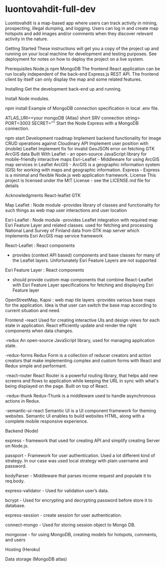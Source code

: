 # luontovahdit-full-dev

Luontovahdit is a map-based app where users can track activity in mining, prospecting, illegal dumping, and logging. Users can log in and create map hotspots and add images and/or comments when they discover relevant activity in the nature.

Getting Started
These instructions will get you a copy of the project up and running on your local machine for development and testing purposes. See deployment for notes on how to deploy the project on a live system.

Prerequisites
Node.js npm MongoDB The frontend React application can be run locally independent of the back-end Express.js REST API. The frontend client by itself can only display the map and some related features.

Installing
Get the development back-end up and running.

Install Node modules.

npm install
Example of MongoDB connection specification in local .env file.

ATLAS_URI=<your mongoDB (Atlas) short SRV connection string>
PORT=3003
SECRET="<yoursecred>"
Start the Node Express with a MongoDB connection.

npm start
Development roadmap
Implement backend functionality for image CRUD operations against Cloudinary API
Implement user position with (mobile) Leaflet
Implement fix for invalid GeoJSON error on fetching GTK ArcGIS data
Built With
Leaflet - an open-source JavaScript library for mobile-friendly interactive maps
Esri-Leaflet - Middleware for using ArcGIS map services in Leaflet
ArcGIS - ArcGIS is a geographic information system (GIS) for working with maps and geographic information.
Express - Express is a minimal and flexible Node.js web application framework.
License
This project is licensed under the MIT License - see the LICENSE.md file for details

Acknowledgments
React-leaflet
GTK

Map 
Leaflet : Node module
-provides library of classes and functionality for such things as web map user interactions and user location 

Esri-Leaflet : Node module
-provides Leaflet integration with required map Esri Feature Layer and related classes.  used for fetching and processing National Land Survey of Finland data from GTK map server which implements Esri ArcGIS map service framework

React-Leaflet : React components
- provides (context API based) components and base classes for many of the Leaflet layers. Unfortunately Esri Feature Layers are not supported

Esri Feature Layer : React components
- should provide custom map components that combine React-Leaflet with Esri Feature Layer specifications   for fetching and displaying Esri Feature layer

OpenStreetMap, Kapsi : web map tile layers
-provides various base maps for the application. Idea is that user can switch the base map according to current situation and need. 

Frontend
-react
Used for creating interactive UIs and design views for each state in application. React efficiently update and render the right components when data changes.

-redux
 An open-source JavaScript library, used for managing application state.

-redux-forms
 Redux Form is a collection of reducer creators and action creators that make implementing complex and custom forms with React and Redux simple and performant.

-react-router
React Router is a powerful routing library, that helps add new screens and flows to application while keeping the URL in sync with what's being displayed on the page. Built on top of React.


-redux-thunk
Redux-Thunk is a middleware used to handle asynchronous actions in Redux.

-semantic-ui-react 
Semantic UI is a UI component framework for theming websites. Semantic UI enables  to build websites HTML, along with a complete mobile responsive experience. 

Backend 
(Node)

express - framework that used for creating API and simplify creating Server on Node.js. 
 
passport - Framework for user authentication. Used a lot different kind of strategy. In our case was used local strategy with plain username and password. 

bodyParser - Middleware that parses income request and populate it to req.body. 

express-validator - Used for validation user’s data. 

bcrypt - Used for encrypting and decrypting password before store it to database. 

express-session - create session for user authentication. 

connect-mongo - Used for storing session object to Mongo DB. 

mongoose - for using MongoDB, creating models for hotspots, comments, and users

Hosting 
(Heroku)

Data storage 
(MongoDB atlas)


